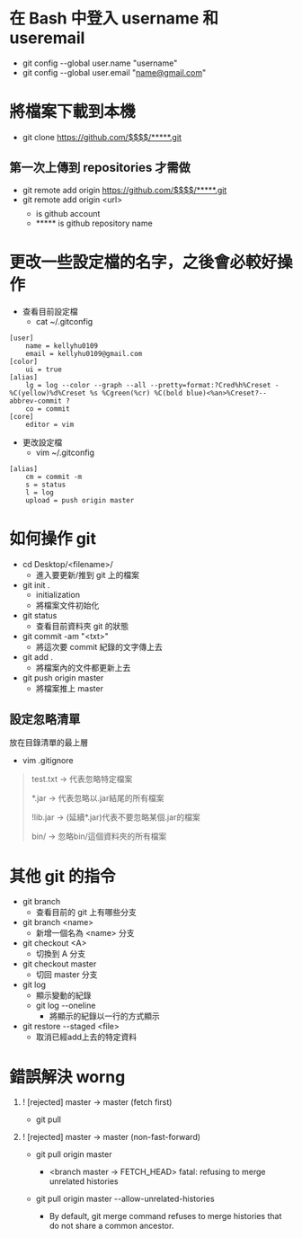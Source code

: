 # 在 Bash 中登入 username 和 useremail
- git config --global user.name "username"
- git config --global user.email "name@gmail.com"

# 將檔案下載到本機
- git clone https://github.com/$$$$/*****.git

## 第一次上傳到 repositories 才需做
- git remote add origin https://github.com/$$$$/*****.git
- git remote add origin \<url\>
	- $$$$ is github account
	- ***** is github repository name

# 更改一些設定檔的名字，之後會必較好操作
- 查看目前設定檔
	- cat ~/.gitconfig
```git=
[user]
	name = kellyhu0109
	email = kellyhu0109@gmail.com
[color]
	ui = true
[alias]
	lg = log --color --graph --all --pretty=format:?Cred%h%Creset -%C(yellow)%d%Creset %s %Cgreen(%cr) %C(bold blue)<%an>%Creset?--abbrev-commit ?
	co = commit
[core]
	editor = vim
```

- 更改設定檔
	- vim ~/.gitconfig
```git=
[alias]
	cm = commit -m
	s = status
	l = log
	upload = push origin master
```

# 如何操作 git
- cd Desktop/\<filename\>/
	- 進入要更新/推到 git 上的檔案
- git init . 
	- initialization
	- 將檔案文件初始化
- git status
	- 查看目前資料夾 git 的狀態
- git commit -am "\<txt\>"
	- 將這次要 commit 紀錄的文字傳上去
- git add .
	- 將檔案內的文件都更新上去
- git push origin master
	- 將檔案推上 master
	
## 設定忽略清單
放在目錄清單的最上層
- vim .gitignore
> test.txt -> 代表忽略特定檔案
> 
> \*.jar -> 代表忽略以.jar結尾的所有檔案
> 
> !lib.jar -> (延續\*.jar)代表不要忽略某個.jar的檔案
> 
> bin/ -> 忽略bin/這個資料夾的所有檔案

# 其他 git 的指令
- git branch
	- 查看目前的 git 上有哪些分支
- git branch \<name\>
	- 新增一個名為 \<name\> 分支
- git checkout \<A\>
	- 切換到 A 分支
- git checkout master
	- 切回 master 分支
- git log
	- 顯示變動的紀錄
	- git log --oneline
		- 將顯示的紀錄以一行的方式顯示
- git restore --staged \<file\>
	- 取消已經add上去的特定資料

# 錯誤解決 worng
1. ! [rejected] master -> master (fetch first)
    - git pull

2. ! [rejected] master -> master (non-fast-forward)
    - git pull origin master
        - <branch master -> FETCH_HEAD>
        fatal: refusing to merge unrelated histories

    - git pull origin master --allow-unrelated-histories
        - By default, git merge command refuses to merge histories that do not share a common ancestor.

